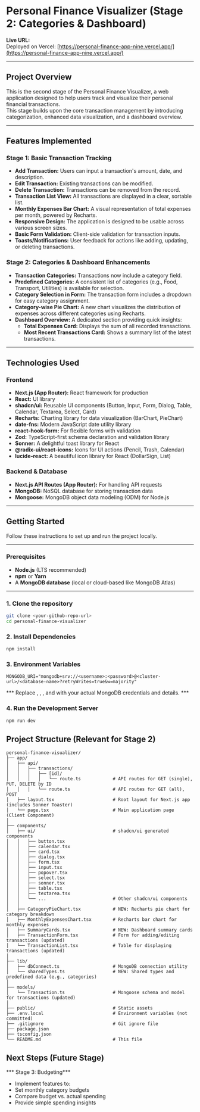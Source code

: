 # Personal Finance Visualizer (Stage 2: Categories & Dashboard)

**Live URL:**  
Deployed on Vercel: [https://personal-finance-app-nine.vercel.app/](https://personal-finance-app-nine.vercel.app/)

---

## Project Overview
This is the second stage of the Personal Finance Visualizer, a web application designed to help users track and visualize their personal financial transactions.  
This stage builds upon the core transaction management by introducing categorization, enhanced data visualization, and a dashboard overview.

---

## Features Implemented

### Stage 1: Basic Transaction Tracking
- **Add Transaction:** Users can input a transaction's amount, date, and description.
- **Edit Transaction:** Existing transactions can be modified.
- **Delete Transaction:** Transactions can be removed from the record.
- **Transaction List View:** All transactions are displayed in a clear, sortable list.
- **Monthly Expenses Bar Chart:** A visual representation of total expenses per month, powered by Recharts.
- **Responsive Design:** The application is designed to be usable across various screen sizes.
- **Basic Form Validation:** Client-side validation for transaction inputs.
- **Toasts/Notifications:** User feedback for actions like adding, updating, or deleting transactions.

### Stage 2: Categories & Dashboard Enhancements
- **Transaction Categories:** Transactions now include a category field.
- **Predefined Categories:** A consistent list of categories (e.g., Food, Transport, Utilities) is available for selection.
- **Category Selection in Form:** The transaction form includes a dropdown for easy category assignment.
- **Category-wise Pie Chart:** A new chart visualizes the distribution of expenses across different categories using Recharts.
- **Dashboard Overview:** A dedicated section providing quick insights:
  - **Total Expenses Card:** Displays the sum of all recorded transactions.
  - **Most Recent Transactions Card:** Shows a summary list of the latest transactions.

---

## Technologies Used

### Frontend
- **Next.js (App Router):** React framework for production
- **React:** UI library
- **shadcn/ui:** Reusable UI components (Button, Input, Form, Dialog, Table, Calendar, Textarea, Select, Card)
- **Recharts:** Charting library for data visualization (BarChart, PieChart)
- **date-fns:** Modern JavaScript date utility library
- **react-hook-form:** For flexible forms with validation
- **Zod:** TypeScript-first schema declaration and validation library
- **Sonner:** A delightful toast library for React
- **@radix-ui/react-icons:** Icons for UI actions (Pencil, Trash, Calendar)
- **lucide-react:** A beautiful icon library for React (DollarSign, List)

### Backend & Database
- **Next.js API Routes (App Router):** For handling API requests
- **MongoDB:** NoSQL database for storing transaction data
- **Mongoose:** MongoDB object data modeling (ODM) for Node.js

---

## Getting Started

Follow these instructions to set up and run the project locally.

---

### Prerequisites
- **Node.js** (LTS recommended)
- **npm** or **Yarn**
- A **MongoDB database** (local or cloud-based like MongoDB Atlas)

---

### 1. Clone the repository
```bash
git clone <your-github-repo-url>
cd personal-finance-visualizer
```

### 2. Install Dependencies
```bash
npm install
```

### 3. Environment Variables
```php-template
MONGODB_URI="mongodb+srv://<username>:<password>@<cluster-url>/<database-name>?retryWrites=true&w=majority"
```
*** Replace <username>, <password>, <cluster-url>, and <database-name> with your actual MongoDB credentials and details. ***

### 4.  Run the Development Server
```bash
npm run dev
```

## Project Structure (Relevant for Stage 2)
```text
personal-finance-visualizer/
├── app/
│   ├── api/
│   │   ├── transactions/
│   │   │   ├── [id]/
│   │   │   │   └── route.ts            # API routes for GET (single), PUT, DELETE by ID
│   │   │   └── route.ts                # API routes for GET (all), POST
│   ├── layout.tsx                      # Root layout for Next.js app (includes Sonner Toaster)
│   └── page.tsx                        # Main application page (Client Component)
│
├── components/
│   ├── ui/                             # shadcn/ui generated components
│   │   ├── button.tsx
│   │   ├── calendar.tsx
│   │   ├── card.tsx                   
│   │   ├── dialog.tsx
│   │   ├── form.tsx
│   │   ├── input.tsx
│   │   ├── popover.tsx
│   │   ├── select.tsx                  
│   │   ├── sonner.tsx
│   │   ├── table.tsx
│   │   ├── textarea.tsx
│   │   └── ...                         # Other shadcn/ui components
│   │
│   ├── CategoryPieChart.tsx            # NEW: Recharts pie chart for category breakdown
│   ├── MonthlyExpensesChart.tsx        # Recharts bar chart for monthly expenses
│   ├── SummaryCards.tsx                # NEW: Dashboard summary cards
│   ├── TransactionForm.tsx             # Form for adding/editing transactions (updated)
│   └── TransactionList.tsx             # Table for displaying transactions (updated)
│
├── lib/
│   ├── dbConnect.ts                    # MongoDB connection utility
│   └── sharedTypes.ts                  # NEW: Shared types and predefined data (e.g., categories)
│
├── models/
│   └── Transaction.ts                  # Mongoose schema and model for transactions (updated)
│
├── public/                             # Static assets
├── .env.local                          # Environment variables (not committed)
├── .gitignore                          # Git ignore file
├── package.json
├── tsconfig.json
└── README.md                           # This file

```

## Next Steps (Future Stage)
*** Stage 3: Budgeting***

- Implement features to:
- Set monthly category budgets
- Compare budget vs. actual spending
- Provide simple spending insights
